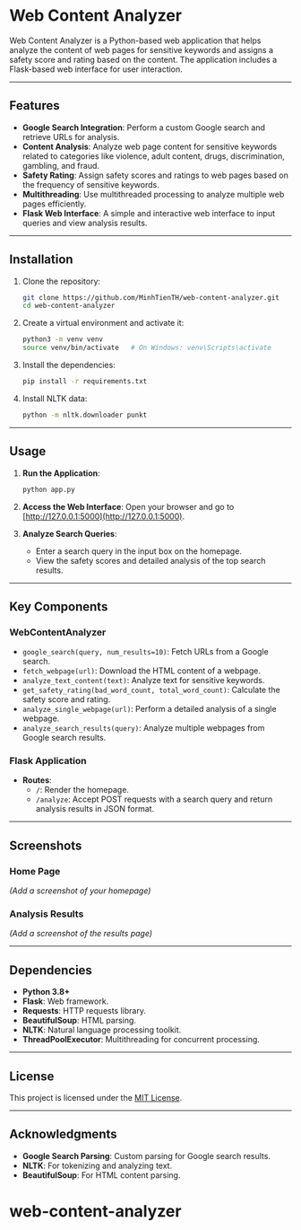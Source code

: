 # Web Content Analyzer

Web Content Analyzer is a Python-based web application that helps analyze the content of web pages for sensitive keywords and assigns a safety score and rating based on the content. The application includes a Flask-based web interface for user interaction.

---

## Features

- **Google Search Integration**: Perform a custom Google search and retrieve URLs for analysis.
- **Content Analysis**: Analyze web page content for sensitive keywords related to categories like violence, adult content, drugs, discrimination, gambling, and fraud.
- **Safety Rating**: Assign safety scores and ratings to web pages based on the frequency of sensitive keywords.
- **Multithreading**: Use multithreaded processing to analyze multiple web pages efficiently.
- **Flask Web Interface**: A simple and interactive web interface to input queries and view analysis results.

---

## Installation

1. Clone the repository:
    ```bash
    git clone https://github.com/MinhTienTH/web-content-analyzer.git
    cd web-content-analyzer
    ```

2. Create a virtual environment and activate it:
    ```bash
    python3 -m venv venv
    source venv/bin/activate   # On Windows: venv\Scripts\activate
    ```

3. Install the dependencies:
    ```bash
    pip install -r requirements.txt
    ```

4. Install NLTK data:
    ```bash
    python -m nltk.downloader punkt
    ```

---

## Usage

1. **Run the Application**:
    ```bash
    python app.py
    ```

2. **Access the Web Interface**:
   Open your browser and go to [http://127.0.0.1:5000](http://127.0.0.1:5000).

3. **Analyze Search Queries**:
   - Enter a search query in the input box on the homepage.
   - View the safety scores and detailed analysis of the top search results.

---

## Key Components

### **WebContentAnalyzer**
- `google_search(query, num_results=10)`: Fetch URLs from a Google search.
- `fetch_webpage(url)`: Download the HTML content of a webpage.
- `analyze_text_content(text)`: Analyze text for sensitive keywords.
- `get_safety_rating(bad_word_count, total_word_count)`: Calculate the safety score and rating.
- `analyze_single_webpage(url)`: Perform a detailed analysis of a single webpage.
- `analyze_search_results(query)`: Analyze multiple webpages from Google search results.

### **Flask Application**
- **Routes**:
  - `/`: Render the homepage.
  - `/analyze`: Accept POST requests with a search query and return analysis results in JSON format.

---

## Screenshots

### Home Page
*(Add a screenshot of your homepage)*

### Analysis Results
*(Add a screenshot of the results page)*

---

## Dependencies

- **Python 3.8+**
- **Flask**: Web framework.
- **Requests**: HTTP requests library.
- **BeautifulSoup**: HTML parsing.
- **NLTK**: Natural language processing toolkit.
- **ThreadPoolExecutor**: Multithreading for concurrent processing.

---

## License

This project is licensed under the [MIT License](LICENSE).

---

## Acknowledgments

- **Google Search Parsing**: Custom parsing for Google search results.
- **NLTK**: For tokenizing and analyzing text.
- **BeautifulSoup**: For HTML content parsing.
# web-content-analyzer
